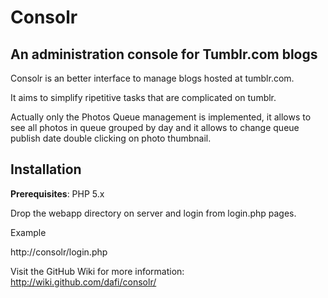 Consolr
=====

An administration console for Tumblr.com blogs
-----------------------------------------

Consolr is an better interface to manage blogs hosted at tumblr.com.

It aims to simplify ripetitive tasks that are complicated on tumblr.

Actually only the Photos Queue management is implemented, it allows to see all photos in queue grouped by day and it allows to change queue publish date double clicking on photo thumbnail.

Installation
-----------------------------------------

**Prerequisites**: PHP 5.x

Drop the webapp directory on server and login from login.php pages.

Example

http://consolr/login.php

Visit the GitHub Wiki for more information: <http://wiki.github.com/dafi/consolr/>